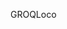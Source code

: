 [//]: # (# Academic Project Page Template)

[//]: # (This is an academic paper project page template.)

[//]: # ()
[//]: # ()
[//]: # (Example project pages built using this template are:)

[//]: # (- https://horwitz.ai/probex)

[//]: # (- https://vision.huji.ac.il/probegen)

[//]: # (- https://horwitz.ai/mother)

[//]: # (- https://horwitz.ai/spectral_detuning)

[//]: # (- https://vision.huji.ac.il/ladeda)

[//]: # (- https://vision.huji.ac.il/dsire)

[//]: # (- https://horwitz.ai/podd)

[//]: # (- https://dreamix-video-editing.github.io)

[//]: # (- https://horwitz.ai/conffusion)

[//]: # (- https://horwitz.ai/3d_ads/)

[//]: # (- https://vision.huji.ac.il/ssrl_ad)

[//]: # (- https://vision.huji.ac.il/deepsim)

[//]: # ()
[//]: # ()
[//]: # ()
[//]: # (## Start using the template)

[//]: # (To start using the template click on `Use this Template`.)

[//]: # ()
[//]: # (The template uses html for controlling the content and css for controlling the style. )

[//]: # (To edit the websites contents edit the `index.html` file. It contains different HTML "building blocks", use whichever ones you need and comment out the rest.  )

[//]: # ()
[//]: # (**IMPORTANT!** Make sure to replace the `favicon.ico` under `static/images/` with one of your own, otherwise your favicon is going to be a dreambooth image of me.)

[//]: # ()
[//]: # (## Components)

[//]: # (- Teaser video)

[//]: # (- Images Carousel)

[//]: # (- Youtube embedding)

[//]: # (- Video Carousel)

[//]: # (- PDF Poster)

[//]: # (- Bibtex citation)

[//]: # ()
[//]: # (## Tips:)

[//]: # (- The `index.html` file contains comments instructing you what to replace, you should follow these comments.)

[//]: # (- The `meta` tags in the `index.html` file are used to provide metadata about your paper )

[//]: # (&#40;e.g. helping search engine index the website, showing a preview image when sharing the website, etc.&#41;)

[//]: # (- The resolution of images and videos can usually be around 1920-2048, there rarely a need for better resolution that take longer to load. )

[//]: # (- All the images and videos you use should be compressed to allow for fast loading of the website &#40;and thus better indexing by search engines&#41;. For images, you can use [TinyPNG]&#40;https://tinypng.com&#41;, for videos you can need to find the tradeoff between size and quality.)

[//]: # (- When using large video files &#40;larger than 10MB&#41;, it's better to use youtube for hosting the video as serving the video from the website can take time.)

[//]: # (- Using a tracker can help you analyze the traffic and see where users came from. [statcounter]&#40;https://statcounter.com&#41; is a free, easy to use tracker that takes under 5 minutes to set up. )

[//]: # (- This project page can also be made into a github pages website.)

[//]: # (- Replace the favicon to one of your choosing &#40;the default one is of the Hebrew University&#41;. )

[//]: # (- Suggestions, improvements and comments are welcome, simply open an issue or contact me. You can find my contact information at [https://horwitz.ai]&#40;https://horwitz.ai&#41;)

[//]: # ()
[//]: # (## Acknowledgments)

[//]: # (Parts of this project page were adopted from the [Nerfies]&#40;https://nerfies.github.io/&#41; page.)

[//]: # ()
[//]: # (## Website License)

[//]: # (<a rel="license" href="http://creativecommons.org/licenses/by-sa/4.0/"><img alt="Creative Commons License" style="border-width:0" src="https://i.creativecommons.org/l/by-sa/4.0/88x31.png" /></a><br />This work is licensed under a <a rel="license" href="http://creativecommons.org/licenses/by-sa/4.0/">Creative Commons Attribution-ShareAlike 4.0 International License</a>.)

GROQLoco